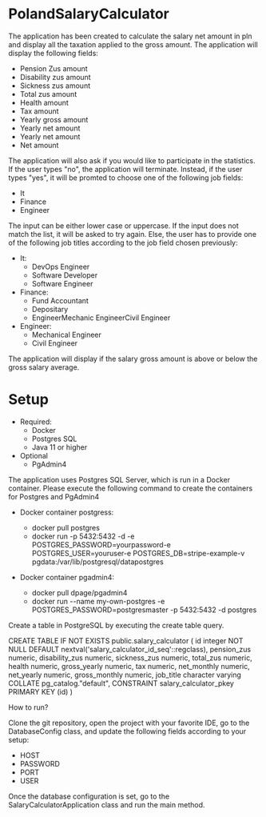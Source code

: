 # PolandSalaryCalculator

The application has been created to calculate the salary net amount in pln and display all the taxation applied to the gross amount. The application will display the following fields:

* Pension Zus amount
* Disability zus amount
* Sickness zus amount
* Total zus amount
* Health amount
* Tax amount
* Yearly gross amount
* Yearly net amount
* Yearly net amount
* Net amount

The application will also ask if you would like to participate in the statistics. If the user types "no", the application will terminate. Instead, if the user types "yes", it will be promted to choose one of the following job fields:

* It
* Finance
* Engineer

The input can be either lower case or uppercase. If the input does not match the list, it will be asked to try again. Else, the user has to provide one of the following job titles according to the job field chosen previously:

* It:
  * DevOps Engineer
  * Software Developer
  * Software Engineer
* Finance:
  * Fund Accountant
  * Depositary
  * EngineerMechanic EngineerCivil Engineer
* Engineer:
  * Mechanical Engineer 
  * Civil Engineer
 

The application will display if the salary gross amount is above or below the gross salary average.

# Setup
* Required:
  * Docker
  * Postgres SQL
  * Java 11 or higher
* Optional
  * PgAdmin4

The application uses Postgres SQL Server, which is run in a Docker container. Please execute the following command to create the containers for Postgres and PgAdmin4

* Docker container postgress:
  * docker pull postgres
  * docker run -p 5432:5432
-d \-e POSTGRES_PASSWORD=yourpassword-e POSTGRES_USER=youruser-e POSTGRES_DB=stripe-example-v pgdata:/var/lib/postgresql/datapostgres






* Docker container pgadmin4: 
  * docker pull dpage/pgadmin4
  * docker run --name my-own-postgres -e POSTGRES_PASSWORD=postgresmaster -p 5432:5432 -d postgres

Create a table in PostgreSQL by executing the create table query.

CREATE TABLE IF NOT EXISTS public.salary_calculator ( id integer NOT NULL DEFAULT nextval('salary_calculator_id_seq'::regclass), pension_zus numeric, disability_zus numeric, sickness_zus numeric, total_zus numeric, health numeric, gross_yearly numeric, tax numeric, net_monthly numeric, net_yearly numeric, gross_monthly numeric, job_title character varying COLLATE pg_catalog."default", CONSTRAINT salary_calculator_pkey PRIMARY KEY (id) )

How to run?

Clone the git repository, open the project with your favorite IDE, go to the DatabaseConfig class, and update the following fields according to your setup:

* HOST
* PASSWORD
* PORT
* USER

Once the database configuration is set, go to the SalaryCalculatorApplication class and run the main method.
